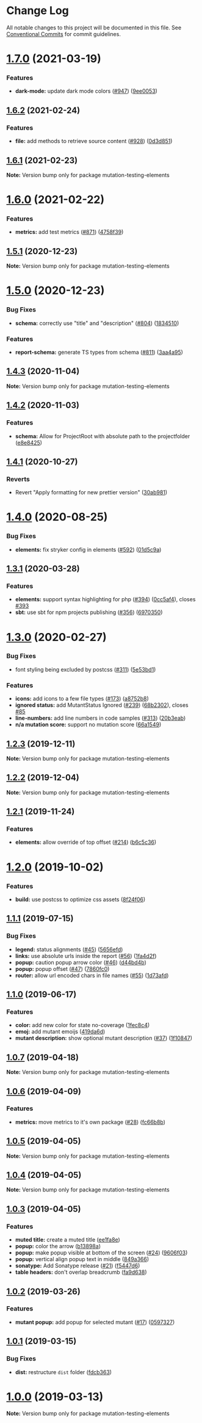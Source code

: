 # Change Log

All notable changes to this project will be documented in this file.
See [Conventional Commits](https://conventionalcommits.org) for commit guidelines.

# [1.7.0](https://github.com/stryker-mutator/mutation-testing-elements/compare/v1.6.2...v1.7.0) (2021-03-19)


### Features

* **dark-mode:** update dark mode colors ([#947](https://github.com/stryker-mutator/mutation-testing-elements/issues/947)) ([9ee0053](https://github.com/stryker-mutator/mutation-testing-elements/commit/9ee00531eda325bc62bbaf5ace4427e47258e975))





## [1.6.2](https://github.com/stryker-mutator/mutation-testing-elements/compare/v1.6.1...v1.6.2) (2021-02-24)


### Features

* **file:** add methods to retrieve source content ([#928](https://github.com/stryker-mutator/mutation-testing-elements/issues/928)) ([0d3d851](https://github.com/stryker-mutator/mutation-testing-elements/commit/0d3d8518e546040c7f62b10b033a283f08d435b4))





## [1.6.1](https://github.com/stryker-mutator/mutation-testing-elements/compare/v1.6.0...v1.6.1) (2021-02-23)

**Note:** Version bump only for package mutation-testing-elements





# [1.6.0](https://github.com/stryker-mutator/mutation-testing-elements/compare/v1.5.2...v1.6.0) (2021-02-22)


### Features

* **metrics:** add test metrics ([#871](https://github.com/stryker-mutator/mutation-testing-elements/issues/871)) ([4758f39](https://github.com/stryker-mutator/mutation-testing-elements/commit/4758f39a3b08a9fd5828d6491d4d559ac38308d6))





## [1.5.1](https://github.com/stryker-mutator/mutation-testing-elements/compare/v1.5.0...v1.5.1) (2020-12-23)

**Note:** Version bump only for package mutation-testing-elements





# [1.5.0](https://github.com/stryker-mutator/mutation-testing-elements/compare/v1.4.4...v1.5.0) (2020-12-23)


### Bug Fixes

* **schema:** correctly use "title" and "description" ([#804](https://github.com/stryker-mutator/mutation-testing-elements/issues/804)) ([1834510](https://github.com/stryker-mutator/mutation-testing-elements/commit/1834510c6b6e880540a8eab0a5eb0e1efdebfae9))


### Features

* **report-schema:** generate TS types from schema ([#811](https://github.com/stryker-mutator/mutation-testing-elements/issues/811)) ([3aa4a95](https://github.com/stryker-mutator/mutation-testing-elements/commit/3aa4a95c3d59a0d74594e49dfdf62d862f861d3d))





## [1.4.3](https://github.com/stryker-mutator/mutation-testing-elements/compare/v1.4.2...v1.4.3) (2020-11-04)

**Note:** Version bump only for package mutation-testing-elements





## [1.4.2](https://github.com/stryker-mutator/mutation-testing-elements/compare/v1.4.1...v1.4.2) (2020-11-03)


### Features

* **schema:** Allow for ProjectRoot with absolute path to the projectfolder ([e8e8425](https://github.com/stryker-mutator/mutation-testing-elements/commit/e8e842531b689276be97eff371c3c8816bef3425))





## [1.4.1](https://github.com/stryker-mutator/mutation-testing-elements/compare/v1.4.0...v1.4.1) (2020-10-27)


### Reverts

* Revert "Apply formatting for new prettier version" ([30ab981](https://github.com/stryker-mutator/mutation-testing-elements/commit/30ab981e0a01eb553b28ec1eff6a5947499b5afb))





# [1.4.0](https://github.com/stryker-mutator/mutation-testing-elements/compare/v1.3.1...v1.4.0) (2020-08-25)


### Bug Fixes

* **elements:** fix stryker config in elements ([#592](https://github.com/stryker-mutator/mutation-testing-elements/issues/592)) ([01d5c9a](https://github.com/stryker-mutator/mutation-testing-elements/commit/01d5c9adfcc95e5b87dab1aa65df599746029e18))





## [1.3.1](https://github.com/stryker-mutator/mutation-testing-elements/compare/v1.3.0...v1.3.1) (2020-03-28)


### Features

* **elements:** support syntax highlighting for php ([#394](https://github.com/stryker-mutator/mutation-testing-elements/issues/394)) ([0cc5af4](https://github.com/stryker-mutator/mutation-testing-elements/commit/0cc5af48a4ca9c0533d19ccb7a3f27e35b8718b5)), closes [#393](https://github.com/stryker-mutator/mutation-testing-elements/issues/393)
* **sbt:** use sbt for npm projects publishing ([#356](https://github.com/stryker-mutator/mutation-testing-elements/issues/356)) ([6970350](https://github.com/stryker-mutator/mutation-testing-elements/commit/6970350e1537813355bed1c2ea50d23c46f22be5))






# [1.3.0](https://github.com/stryker-mutator/mutation-testing-elements/compare/v1.2.3...v1.3.0) (2020-02-27)


### Bug Fixes

* font styling being excluded by postcss ([#311](https://github.com/stryker-mutator/mutation-testing-elements/issues/311)) ([5e53bd1](https://github.com/stryker-mutator/mutation-testing-elements/commit/5e53bd11395f933c334f5a952db131645887c13a))


### Features

* **icons:** add icons to a few file types ([#173](https://github.com/stryker-mutator/mutation-testing-elements/issues/173)) ([a8752b8](https://github.com/stryker-mutator/mutation-testing-elements/commit/a8752b86ab956e4d96bd680e0c221c429174ea06))
* **ignored status:** add MutantStatus Ignored ([#239](https://github.com/stryker-mutator/mutation-testing-elements/issues/239)) ([68b2302](https://github.com/stryker-mutator/mutation-testing-elements/commit/68b23022d2c4d21d642edc17ef4905c77adffd35)), closes [#85](https://github.com/stryker-mutator/mutation-testing-elements/issues/85)
* **line-numbers:** add line numbers in code samples ([#313](https://github.com/stryker-mutator/mutation-testing-elements/issues/313)) ([20b3eab](https://github.com/stryker-mutator/mutation-testing-elements/commit/20b3eabfb89e9791d7425531736a17964f35d93e))
* **n/a mutation score:** support no mutation score ([66a1549](https://github.com/stryker-mutator/mutation-testing-elements/commit/66a1549d7a464ccb42bdd988fa66a20e44430e43))





## [1.2.3](https://github.com/stryker-mutator/mutation-testing-elements/compare/v1.2.2...v1.2.3) (2019-12-11)

**Note:** Version bump only for package mutation-testing-elements





## [1.2.2](https://github.com/stryker-mutator/mutation-testing-elements/compare/v1.2.1...v1.2.2) (2019-12-04)

**Note:** Version bump only for package mutation-testing-elements





## [1.2.1](https://github.com/stryker-mutator/mutation-testing-elements/compare/v1.2.0...v1.2.1) (2019-11-24)


### Features

* **elements:** allow override of top offset ([#214](https://github.com/stryker-mutator/mutation-testing-elements/issues/214)) ([b6c5c36](https://github.com/stryker-mutator/mutation-testing-elements/commit/b6c5c3605c2d761c8f31d4eebd069cfc3b4e5ed9))






# [1.2.0](https://github.com/stryker-mutator/mutation-testing-elements/compare/v1.1.1...v1.2.0) (2019-10-02)


### Features

* **build:** use postcss to optimize css assets ([8f24f06](https://github.com/stryker-mutator/mutation-testing-elements/commit/8f24f06))





## [1.1.1](https://github.com/stryker-mutator/mutation-testing-elements/compare/v1.1.0...v1.1.1) (2019-07-15)


### Bug Fixes

* **legend:** status alignments ([#45](https://github.com/stryker-mutator/mutation-testing-elements/issues/45)) ([5656efd](https://github.com/stryker-mutator/mutation-testing-elements/commit/5656efd))
* **links:** use absolute urls inside the report ([#56](https://github.com/stryker-mutator/mutation-testing-elements/issues/56)) ([1fa4d2f](https://github.com/stryker-mutator/mutation-testing-elements/commit/1fa4d2f))
* **popup:** caution popup arrow color ([#46](https://github.com/stryker-mutator/mutation-testing-elements/issues/46)) ([d44bd4b](https://github.com/stryker-mutator/mutation-testing-elements/commit/d44bd4b))
* **popup:** popup offset ([#47](https://github.com/stryker-mutator/mutation-testing-elements/issues/47)) ([7860fc0](https://github.com/stryker-mutator/mutation-testing-elements/commit/7860fc0))
* **router:** allow url encoded chars in file names ([#55](https://github.com/stryker-mutator/mutation-testing-elements/issues/55)) ([1d73afd](https://github.com/stryker-mutator/mutation-testing-elements/commit/1d73afd))






## [1.1.0](https://github.com/stryker-mutator/mutation-testing-elements/compare/v1.0.7...v1.1.0) (2019-06-17)


### Features

* **color:** add new color for state no-coverage ([1fec8c4](https://github.com/stryker-mutator/mutation-testing-elements/commit/1fec8c4))
* **emoj:** add mutant emoijs ([419da6d](https://github.com/stryker-mutator/mutation-testing-elements/commit/419da6d))
* **mutant description:** show optional mutant description ([#37](https://github.com/stryker-mutator/mutation-testing-elements/issues/37)) ([1f10847](https://github.com/stryker-mutator/mutation-testing-elements/commit/1f10847))






## [1.0.7](https://github.com/stryker-mutator/mutation-testing-elements/compare/v1.0.6...v1.0.7) (2019-04-18)

**Note:** Version bump only for package mutation-testing-elements






## [1.0.6](https://github.com/stryker-mutator/mutation-testing-elements/compare/v1.0.5...v1.0.6) (2019-04-09)


### Features

* **metrics:** move metrics to it's own package ([#28](https://github.com/stryker-mutator/mutation-testing-elements/issues/28)) ([fc66b8b](https://github.com/stryker-mutator/mutation-testing-elements/commit/fc66b8b))






## [1.0.5](https://github.com/stryker-mutator/mutation-testing-elements/compare/v1.0.4...v1.0.5) (2019-04-05)

**Note:** Version bump only for package mutation-testing-elements





## [1.0.4](https://github.com/stryker-mutator/mutation-testing-elements/compare/v1.0.3...v1.0.4) (2019-04-05)

**Note:** Version bump only for package mutation-testing-elements





## [1.0.3](https://github.com/stryker-mutator/mutation-testing-elements/compare/v1.0.2...v1.0.3) (2019-04-05)


### Features

* **muted title:** create a muted title ([ee1fa8e](https://github.com/stryker-mutator/mutation-testing-elements/commit/ee1fa8e))
* **popup:** color the arrow ([b13898a](https://github.com/stryker-mutator/mutation-testing-elements/commit/b13898a))
* **popup:** make popup visible at bottom of the screen ([#24](https://github.com/stryker-mutator/mutation-testing-elements/issues/24)) ([9606f03](https://github.com/stryker-mutator/mutation-testing-elements/commit/9606f03))
* **popup:** vertical align popup text in middle ([849a366](https://github.com/stryker-mutator/mutation-testing-elements/commit/849a366))
* **sonatype:** Add Sonatype release ([#21](https://github.com/stryker-mutator/mutation-testing-elements/issues/21)) ([f5447d6](https://github.com/stryker-mutator/mutation-testing-elements/commit/f5447d6))
* **table headers:** don't overlap breadcrumb ([fa9d638](https://github.com/stryker-mutator/mutation-testing-elements/commit/fa9d638))





## [1.0.2](https://github.com/stryker-mutator/mutation-testing-elements/compare/v1.0.1...v1.0.2) (2019-03-26)


### Features

* **mutant popup:** add popup for selected mutant ([#17](https://github.com/stryker-mutator/mutation-testing-elements/issues/17)) ([0597327](https://github.com/stryker-mutator/mutation-testing-elements/commit/0597327))





## [1.0.1](https://github.com/stryker-mutator/mutation-testing-elements/compare/v1.0.0...v1.0.1) (2019-03-15)


### Bug Fixes

* **dist:** restructure `dist` folder ([fdcb363](https://github.com/stryker-mutator/mutation-testing-elements/commit/fdcb363))





# [1.0.0](https://github.com/stryker-mutator/mutation-testing-elements/compare/v0.0.7...v1.0.0) (2019-03-13)

**Note:** Version bump only for package mutation-testing-elements
